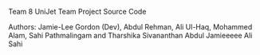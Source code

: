 Team 8 UniJet Team Project Source Code

Authors:
Jamie-Lee Gordon (Dev), Abdul Rehman, Ali Ul-Haq, Mohammed Alam, Sahi Pathmalingam and Tharshika Sivananthan
Abdul
Jamieeeee
Ali
Sahi
